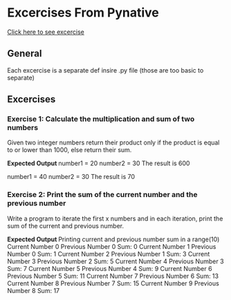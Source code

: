 # Excercises From Pynative
[Click here to see excercise](https://pynative.com/python-basic-exercise-for-beginners/)

## General
Each excercise is a separate def insire .py file (those are too basic to separate)

## Excercises

### Exercise 1: Calculate the multiplication and sum of two numbers
Given two integer numbers return their product only if the product is equal to or lower than 1000, else return their sum.

<b> Expected Output </b>
number1 = 20
number2 = 30
The result is 600

number1 = 40
number2 = 30
The result is 70

### Exercise 2: Print the sum of the current number and the previous number
Write a program to iterate the first x numbers and in each iteration, print the sum of the current and previous number.

<b> Expected Output </b>
Printing current and previous number sum in a range(10)
Current Number 0 Previous Number  0  Sum:  0
Current Number 1 Previous Number  0  Sum:  1
Current Number 2 Previous Number  1  Sum:  3
Current Number 3 Previous Number  2  Sum:  5
Current Number 4 Previous Number  3  Sum:  7
Current Number 5 Previous Number  4  Sum:  9
Current Number 6 Previous Number  5  Sum:  11
Current Number 7 Previous Number  6  Sum:  13
Current Number 8 Previous Number  7  Sum:  15
Current Number 9 Previous Number  8  Sum:  17